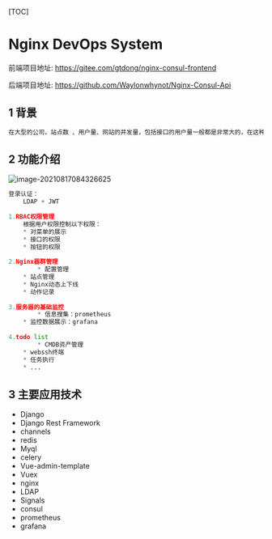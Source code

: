

[TOC]

# Nginx DevOps System

前端项目地址: https://gitee.com/gtdong/nginx-consul-frontend

后端项目地址: https://github.com/Waylonwhynot/Nginx-Consul-Api

## 1 背景

```python
在大型的公司，站点数 、用户量、网站的并发量，包括接口的用户量一般都是非常大的，在这种情况下，1-2台的nginx可能满足不了我们的请求。......
```

## 2 功能介绍

![image-20210817084326625](https://gitee.com/waylon1006/blog_pic/raw/master/pic/image-20210817084326625.png)

```python
登录认证：
	LDAP + JWT
  
1.RBAC权限管理
	根据用户权限控制以下权限：
  	* 对菜单的展示
    * 接口的权限
    * 按钮的权限
    
2.Nginx器群管理
		* 配置管理
  	* 站点管理
    * Nginx动态上下线
    * 动作记录
  
3.服务器的基础监控
		* 信息搜集：prometheus
  	* 监控数据展示：grafana
    
4.todo list
		* CMDB资产管理
  	* webssh终端
    * 任务执行
    * ...

```

## 3 主要应用技术

- Django
- Django Rest Framework
- channels
- redis
- Myql
- celery
- Vue-admin-template
- Vuex
- nginx
- LDAP
- Signals
- consul
- prometheus
- grafana

